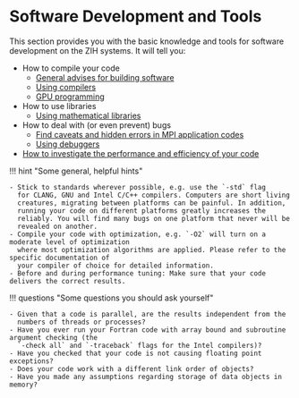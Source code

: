# Software Development and Tools

This section provides you with the basic knowledge and tools for software development
on the ZIH systems.
It will tell you:

- How to compile your code
    - [General advises for building software](building_software.md)
    - [Using compilers](compilers.md)
    - [GPU programming](gpu_programming.md)
- How to use libraries
    - [Using mathematical libraries](math_libraries.md)
- How to deal with (or even prevent) bugs
    - [Find caveats and hidden errors in MPI application codes](mpi_usage_error_detection.md)
    - [Using debuggers](debuggers.md)
- [How to investigate the performance and efficiency of your code](performance_engineering_overview.md)


!!! hint "Some general, helpful hints"

    - Stick to standards wherever possible, e.g. use the `-std` flag
      for CLANG, GNU and Intel C/C++ compilers. Computers are short living
      creatures, migrating between platforms can be painful. In addition,
      running your code on different platforms greatly increases the
      reliably. You will find many bugs on one platform that never will be
      revealed on another.
    - Compile your code with optimization, e.g. `-O2` will turn on a moderate level of optimization
      where most optimization algorithms are applied. Please refer to the specific documentation of
      your compiler of choice for detailed information.
    - Before and during performance tuning: Make sure that your code delivers the correct results.

!!! questions "Some questions you should ask yourself"

    - Given that a code is parallel, are the results independent from the
      numbers of threads or processes?
    - Have you ever run your Fortran code with array bound and subroutine argument checking (the
      `-check all` and `-traceback` flags for the Intel compilers)?
    - Have you checked that your code is not causing floating point exceptions?
    - Does your code work with a different link order of objects?
    - Have you made any assumptions regarding storage of data objects in memory?
